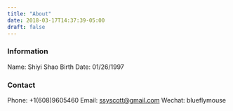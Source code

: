 ```yaml
---
title: "About"
date: 2018-03-17T14:37:39-05:00
draft: false
---
```


### Information

Name: Shiyi Shao
Birth Date: 01/26/1997

### Contact

Phone: +1(608)9605460
Email: ssyscott@gmail.com
Wechat: blueflymouse